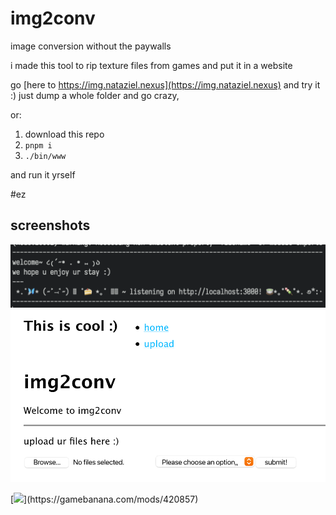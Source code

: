 # img2conv
image conversion without the paywalls

i made this tool to rip texture files from games and put it in a website

go [here to https://img.nataziel.nexus](https://img.nataziel.nexus) and try it :)
just dump a whole folder and go crazy, 

or:
1. download this repo
2. `pnpm i`
3. `./bin/www`

and run it yrself

#ez

## screenshots

![console](./public/images/console.png)
![console](./public/images/webbysite.png)

[![]("https://gamebanana.com/mods/embeddables/420857?type=large")](https://gamebanana.com/mods/420857)

